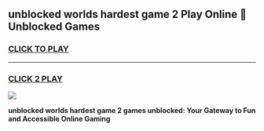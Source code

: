 
## unblocked worlds hardest game 2 Play Online 👋 Unblocked Games
<h3>
<a href="https://premium.freeplayer.one?title=unblocked_worlds_hardest_game_2&ref=19F">CLICK TO PLAY</a></h3>
<hr>

<h3>
<a href="https://premium.freeplayer.one?title=unblocked_worlds_hardest_game_2&ref=19F">CLICK 2 PLAY</a>
  
</h3>

<a href="https://premium.freeplayer.one?title=unblocked_worlds_hardest_game_2&ref=19F"><img src="https://clearcache.store/games.png"></a>


**unblocked worlds hardest game 2 games unblocked: Your Gateway to Fun and Accessible Online Gaming**
